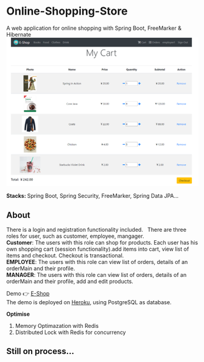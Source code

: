 # Online-Shopping-Store
A web application for online shopping with Spring Boot, FreeMarker &amp; Hibernate
<img src="https://raw.githubusercontent.com/zhulinn/zhulinn.github.io/hexo/source/uploads/post_pics/shop-cart.png">

<strong>Stacks: </strong>Spring Boot, Spring Security, FreeMarker, Spring Data JPA...

## About
There is a login and registration functionality included.  
There are three roles for user, such as customer, employee, mangager.  
**Customer**: The users with this role can shop for products. Each user has his own shopping cart (session functionality).add items into cart, view list of items and checkout. Checkout is transactional.  
**EMPLOYEE**: The users with this role can view list of  orders, details of an orderMain and their profile.  
**MANAGER**: The users with this role can view list of orders, details of an orderMain and their profile, add and edit products.  
  
Demo :point_right: [E-Shop](https://e-shop-.herokuapp.com/)  
The demo is deployed on [Heroku](https://www.heroku.com/), using PostgreSQL as database.  
  
**Optimise**
1. Memory Optimazation with Redis  
2. Distributed Lock with Redis for concurrency  
  
## Still on process...
